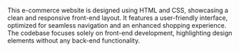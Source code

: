 This e-commerce website is designed using HTML and CSS, showcasing a clean and responsive front-end layout. It features a user-friendly interface, optimized for seamless navigation and an enhanced shopping experience. The codebase focuses solely on front-end development, highlighting design elements without any back-end functionality.
